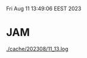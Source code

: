 Fri Aug 11 13:49:06 EEST 2023
# JAM
<a href='./cache/202308/11_13.log'>./cache/202308/11_13.log</a>
